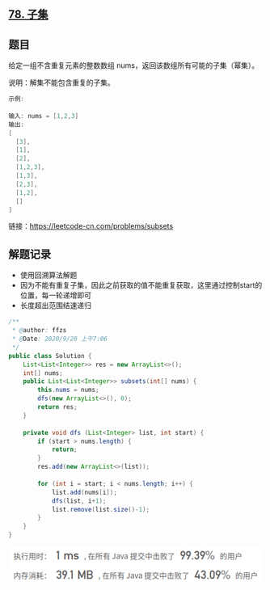 ## [78. 子集](https://leetcode-cn.com/problems/subsets/)

## 题目

给定一组不含重复元素的整数数组 nums，返回该数组所有可能的子集（幂集）。

说明：解集不能包含重复的子集。

```java
示例:

输入: nums = [1,2,3]
输出:
[
  [3],
  [1],
  [2],
  [1,2,3],
  [1,3],
  [2,3],
  [1,2],
  []
]
```


链接：https://leetcode-cn.com/problems/subsets



## 解题记录

+ 使用回溯算法解题
+ 因为不能有重复子集，因此之前获取的值不能重复获取，这里通过控制start的位置，每一轮递增即可
+ 长度超出范围结速递归

```java
/**
 * @author: ffzs
 * @Date: 2020/9/20 上午7:06
 */
public class Solution {
    List<List<Integer>> res = new ArrayList<>();
    int[] nums;
    public List<List<Integer>> subsets(int[] nums) {
        this.nums = nums;
        dfs(new ArrayList<>(), 0);
        return res;
    }

    private void dfs (List<Integer> list, int start) {
        if (start > nums.length) {
            return;
        }
        res.add(new ArrayList<>(list));

        for (int i = start; i < nums.length; i++) {
            list.add(nums[i]);
            dfs(list, i+1);
            list.remove(list.size()-1);
        }
    }
}
```

![image-20200920071733304](README.assets/image-20200920071733304.png)